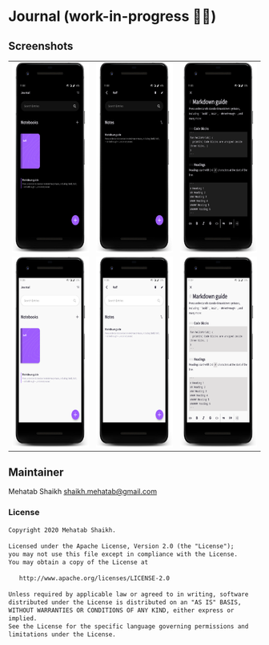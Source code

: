 # Journal  (work-in-progress 👷🔧️)


## Screenshots 

<table style="width:100%">
 <tr>
    <td><img src="screenshot/1.png" alt="Girl in a jacket" width="200" height="380"></td>
    <td><img src="screenshot/2.png" alt="Girl in a jacket" width="200" height="380"></td>
    <td><img src="screenshot/3.png" alt="Girl in a jacket" width="200" height="380"></td>    
  </tr>
 <tr>
    <td><img src="screenshot/11.png" alt="Girl in a jacket" width="200" height="380"></td>
    <td><img src="screenshot/22.png" alt="Girl in a jacket" width="200" height="380"></td>
    <td><img src="screenshot/33.png" alt="Girl in a jacket" width="200" height="380"></td>
  </tr>
</table>

## Maintainer
Mehatab Shaikh <shaikh.mehatab@gmail.com>

### License
```
Copyright 2020 Mehatab Shaikh.

Licensed under the Apache License, Version 2.0 (the "License");
you may not use this file except in compliance with the License.
You may obtain a copy of the License at

   http://www.apache.org/licenses/LICENSE-2.0

Unless required by applicable law or agreed to in writing, software
distributed under the License is distributed on an "AS IS" BASIS,
WITHOUT WARRANTIES OR CONDITIONS OF ANY KIND, either express or implied.
See the License for the specific language governing permissions and
limitations under the License.
```